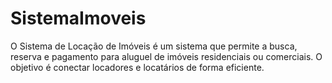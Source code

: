 # SistemaImoveis
O Sistema de Locação de Imóveis é um sistema que permite a busca, reserva e pagamento para aluguel de imóveis residenciais ou comerciais. O objetivo é conectar locadores e locatários de forma eficiente.
